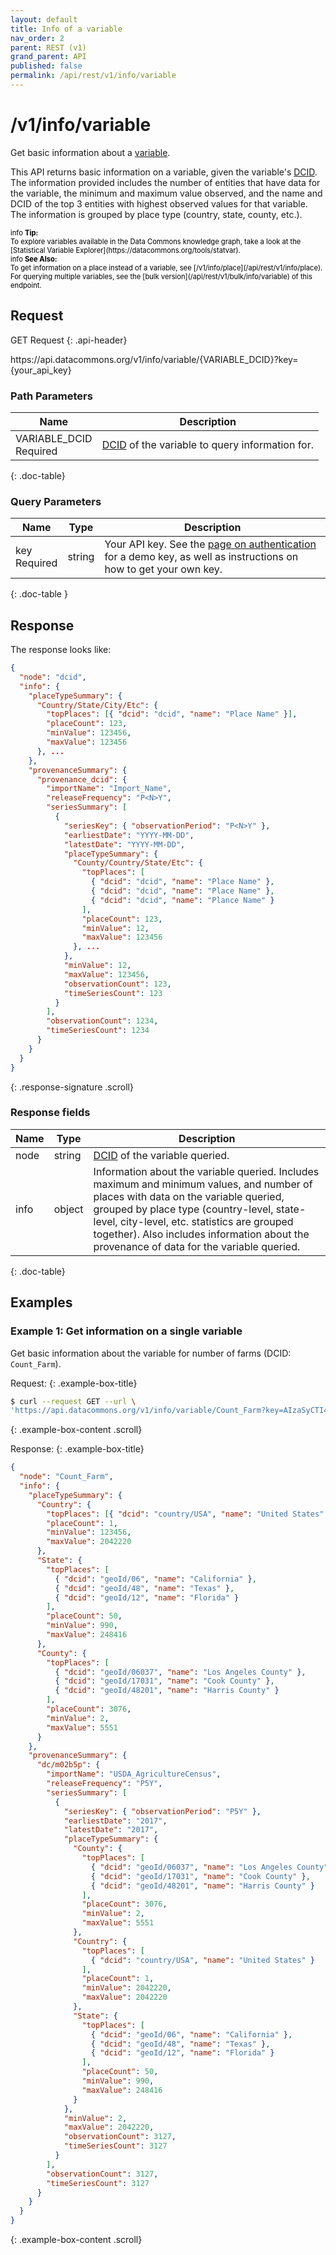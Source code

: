 ```yaml
---
layout: default
title: Info of a variable
nav_order: 2
parent: REST (v1)
grand_parent: API
published: false
permalink: /api/rest/v1/info/variable
---
```


# /v1/info/variable

Get basic information about a [variable](/glossary.html#variable).

This API returns basic information on a variable, given the variable's
[DCID](/glossary.html#dcid). The information provided includes the
number of entities that have data for the variable, the minimum and maximum
value observed, and the name and DCID of the top 3 entities with highest
observed values for that variable. The information is grouped by place type
(country, state, county, etc.).

<div markdown="span" class="alert alert-info" role="alert" style="color:black; font-size: 0.8em">
   <span class="material-icons md-16">info </span><b>Tip:</b><br />
   To explore variables available in the Data Commons knowledge graph, take a look at the [Statistical Variable Explorer](https://datacommons.org/tools/statvar).
</div>

<div markdown="span" class="alert alert-warning" role="alert" style="color:black; font-size: 0.8em">
   <span class="material-icons md-16">info </span><b>See Also:</b><br />
   To get information on a place instead of a variable, see [/v1/info/place](/api/rest/v1/info/place).<br />
   For querying multiple variables, see the [bulk version](/api/rest/v1/bulk/info/variable) of this endpoint.
</div>

## Request

GET Request
{: .api-header}

<div class="api-signature">
https://api.datacommons.org/v1/info/variable/{VARIABLE_DCID}?key={your_api_key}
</div>

<script src="/assets/js/syntax_highlighting.js"></script>

### Path Parameters

| Name                                                       | Description                                                                         |
| ---------------------------------------------------------- | ----------------------------------------------------------------------------------- |
| VARIABLE_DCID <br /> <required-tag>Required</required-tag> | [DCID](/glossary.html#dcid) of the variable to query information for. |
{: .doc-table}

### Query Parameters

| Name                                             | Type   | Description                                                                                                                                                     |
| ------------------------------------------------ | ------ | --------------------------------------------------------------------------------------------------------------------------------------------------------------- |
| key <br /> <required-tag>Required</required-tag> | string | Your API key. See the [page on authentication](/api/rest/v1/getting_started#authentication) for a demo key, as well as instructions on how to get your own key. |
{: .doc-table }

## Response

The response looks like:

```json
{
  "node": "dcid",
  "info": {
    "placeTypeSummary": {
      "Country/State/City/Etc": {
        "topPlaces": [{ "dcid": "dcid", "name": "Place Name" }],
        "placeCount": 123,
        "minValue": 123456,
        "maxValue": 123456
      }, ...
    },
    "provenanceSummary": {
      "provenance_dcid": {
        "importName": "Import_Name",
        "releaseFrequency": "P<N>Y",
        "seriesSummary": [
          {
            "seriesKey": { "observationPeriod": "P<N>Y" },
            "earliestDate": "YYYY-MM-DD",
            "latestDate": "YYYY-MM-DD",
            "placeTypeSummary": {
              "County/Country/State/Etc": {
                "topPlaces": [
                  { "dcid": "dcid", "name": "Place Name" },
                  { "dcid": "dcid", "name": "Place Name" },
                  { "dcid": "dcid", "name": "Plance Name" }
                ],
                "placeCount": 123,
                "minValue": 12,
                "maxValue": 123456
              }, ...
            },
            "minValue": 12,
            "maxValue": 123456,
            "observationCount": 123,
            "timeSeriesCount": 123
          }
        ],
        "observationCount": 1234,
        "timeSeriesCount": 1234
      }
    }
  }
}
```
{: .response-signature .scroll}

### Response fields

| Name | Type   | Description                                                                                                                                                                                                                                                                                                                 |
| ---- | ------ | --------------------------------------------------------------------------------------------------------------------------------------------------------------------------------------------------------------------------------------------------------------------------------------------------------------------------- |
| node | string | [DCID](/glossary.html#dcid) of the variable queried.                                                                                                                                                                                                                                                          |
| info | object | Information about the variable queried. Includes maximum and minimum values, and number of places with data on the variable queried, grouped by place type (country-level, state-level, city-level, etc. statistics are grouped together). Also includes information about the provenance of data for the variable queried. |
{: .doc-table}

## Examples

### Example 1: Get information on a single variable

Get basic information about the variable for number of farms (DCID:
`Count_Farm`).

Request:
{: .example-box-title}

```bash
$ curl --request GET --url \
'https://api.datacommons.org/v1/info/variable/Count_Farm?key=AIzaSyCTI4Xz-UW_G2Q2RfknhcfdAnTHq5X5XuI'
```
{: .example-box-content .scroll}

Response:
{: .example-box-title}

```json
{
  "node": "Count_Farm",
  "info": {
    "placeTypeSummary": {
      "Country": {
        "topPlaces": [{ "dcid": "country/USA", "name": "United States" }],
        "placeCount": 1,
        "minValue": 123456,
        "maxValue": 2042220
      },
      "State": {
        "topPlaces": [
          { "dcid": "geoId/06", "name": "California" },
          { "dcid": "geoId/48", "name": "Texas" },
          { "dcid": "geoId/12", "name": "Florida" }
        ],
        "placeCount": 50,
        "minValue": 990,
        "maxValue": 248416
      },
      "County": {
        "topPlaces": [
          { "dcid": "geoId/06037", "name": "Los Angeles County" },
          { "dcid": "geoId/17031", "name": "Cook County" },
          { "dcid": "geoId/48201", "name": "Harris County" }
        ],
        "placeCount": 3076,
        "minValue": 2,
        "maxValue": 5551
      }
    },
    "provenanceSummary": {
      "dc/m02b5p": {
        "importName": "USDA_AgricultureCensus",
        "releaseFrequency": "P5Y",
        "seriesSummary": [
          {
            "seriesKey": { "observationPeriod": "P5Y" },
            "earliestDate": "2017",
            "latestDate": "2017",
            "placeTypeSummary": {
              "County": {
                "topPlaces": [
                  { "dcid": "geoId/06037", "name": "Los Angeles County" },
                  { "dcid": "geoId/17031", "name": "Cook County" },
                  { "dcid": "geoId/48201", "name": "Harris County" }
                ],
                "placeCount": 3076,
                "minValue": 2,
                "maxValue": 5551
              },
              "Country": {
                "topPlaces": [
                  { "dcid": "country/USA", "name": "United States" }
                ],
                "placeCount": 1,
                "minValue": 2042220,
                "maxValue": 2042220
              },
              "State": {
                "topPlaces": [
                  { "dcid": "geoId/06", "name": "California" },
                  { "dcid": "geoId/48", "name": "Texas" },
                  { "dcid": "geoId/12", "name": "Florida" }
                ],
                "placeCount": 50,
                "minValue": 990,
                "maxValue": 248416
              }
            },
            "minValue": 2,
            "maxValue": 2042220,
            "observationCount": 3127,
            "timeSeriesCount": 3127
          }
        ],
        "observationCount": 3127,
        "timeSeriesCount": 3127
      }
    }
  }
}
```
{: .example-box-content .scroll}
